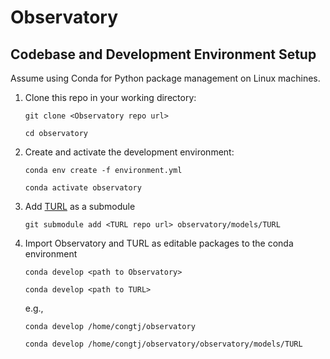 # Observatory

## Codebase and Development Environment Setup
Assume using Conda for Python package management on Linux machines. 

1. Clone this repo in your working directory:

    ```git clone <Observatory repo url>```
    
    ```cd observatory```

2. Create and activate the development environment:

    ```conda env create -f environment.yml ```

    ```conda activate observatory```

2. Add [TURL](https://github.com/sunlab-osu/TURL) as a submodule

    ```git submodule add <TURL repo url> observatory/models/TURL```

3. Import Observatory and TURL as editable packages to the conda environment

    ```conda develop <path to Observatory>```
    
    ```conda develop <path to TURL>```

    e.g.,
    
    ```conda develop /home/congtj/observatory```

    ```conda develop /home/congtj/observatory/observatory/models/TURL```
